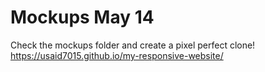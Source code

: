 # Mockups May 14

Check the mockups folder and create a pixel perfect clone!
https://usaid7015.github.io/my-responsive-website/
